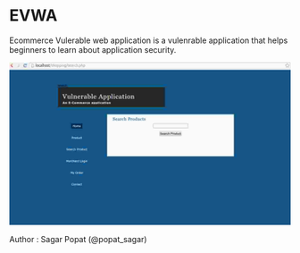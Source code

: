 # EVWA
Ecommerce Vulerable web application is a vulenrable application that helps beginners to learn about application security. 

![Alt text](/git.png "Optional Title")

Author :
Sagar Popat (@popat_sagar)

